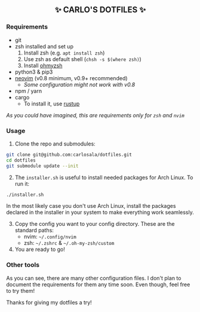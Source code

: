 <h2 align="center">✨ CARLO'S DOTFILES ✨</h2>

### Requirements

- git
- zsh installed and set up
  1. Install zsh (e.g. `apt install zsh`)
  2. Use zsh as default shell (`chsh -s $(where zsh)`)
  3. Install [ohmyzsh](https://ohmyz.sh)
- python3 & pip3
- [neovim](https://neovim.io) (v0.8 minimum, v0.9+ recommended)
  - _Some configuration might not work with v0.8_
- npm / yarn
- cargo
  - To install it, use [rustup](https://rustup.rs)

_As you could have imagined, this are requirements only for `zsh` and `nvim`_

### Usage

1. Clone the repo and submodules:

```sh
git clone git@github.com:carlosala/dotfiles.git
cd dotfiles
git submodule update --init
```

2. The `installer.sh` is useful to install needed packages for Arch Linux. To run it:

```sh
./installer.sh
```

In the most likely case you don't use Arch Linux, install the packages declared in the installer in your system to make
everything work seamlessly.

3. Copy the config you want to your config directory. These are the standard paths:
   - nvim: `~/.config/nvim`
   - zsh: `~/.zshrc` & `~/.oh-my-zsh/custom`
4. You are ready to go!

### Other tools

As you can see, there are many other configuration files. I don't plan to document the requirements for them any time
soon. Even though, feel free to try them!

Thanks for giving my dotfiles a try!
